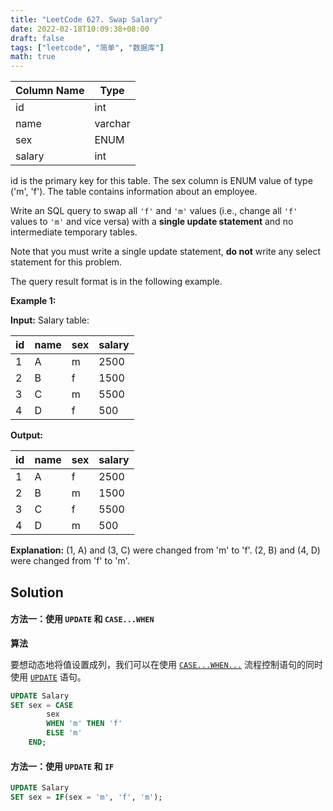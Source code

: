 ```yaml
---
title: "LeetCode 627. Swap Salary"
date: 2022-02-18T10:09:38+08:00
draft: false
tags: ["leetcode", "简单", "数据库"]
math: true
---
```


| Column Name | Type    |
| ----------- | ------- |
| id          | int     |
| name        | varchar |
| sex         | ENUM    |
| salary      | int     |

id is the primary key for this table.
The sex column is ENUM value of type ('m', 'f').
The table contains information about an employee.

Write an SQL query to swap all `'f'` and `'m'` values (i.e., change all `'f'` values to `'m'` and vice versa) with a **single update statement** and no intermediate temporary tables.

Note that you must write a single update statement, **do not** write any select statement for this problem.

The query result format is in the following example.

<!--more-->

**Example 1:**

**Input:**
Salary table:

| id  | name | sex | salary |
| --- | ---- | --- | ------ |
| 1   | A    | m   | 2500   |
| 2   | B    | f   | 1500   |
| 3   | C    | m   | 5500   |
| 4   | D    | f   | 500    |

**Output:**

| id  | name | sex | salary |
| --- | ---- | --- | ------ |
| 1   | A    | f   | 2500   |
| 2   | B    | m   | 1500   |
| 3   | C    | f   | 5500   |
| 4   | D    | m   | 500    |

**Explanation:**
(1, A) and (3, C) were changed from 'm' to 'f'.
(2, B) and (4, D) were changed from 'f' to 'm'.

## Solution

#### 方法一：使用 `UPDATE` 和 `CASE...WHEN`

**算法**

要想动态地将值设置成列，我们可以在使用 [`CASE...WHEN...`](https://dev.mysql.com/doc/refman/5.7/en/case.html) 流程控制语句的同时使用 [`UPDATE`](https://dev.mysql.com/doc/refman/5.7/en/update.html) 语句。

```sql
UPDATE Salary
SET sex = CASE
        sex
        WHEN 'm' THEN 'f'
        ELSE 'm'
    END;
```

#### 方法一：使用 `UPDATE` 和 `IF`

```sql
UPDATE Salary
SET sex = IF(sex = 'm', 'f', 'm');
```
